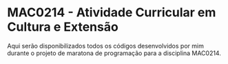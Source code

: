 # MAC0214 - Atividade Curricular em Cultura e Extensão
Aqui serão disponibilizados todos os códigos desenvolvidos por mim durante o projeto de maratona de programação para a disciplina MAC0214.

